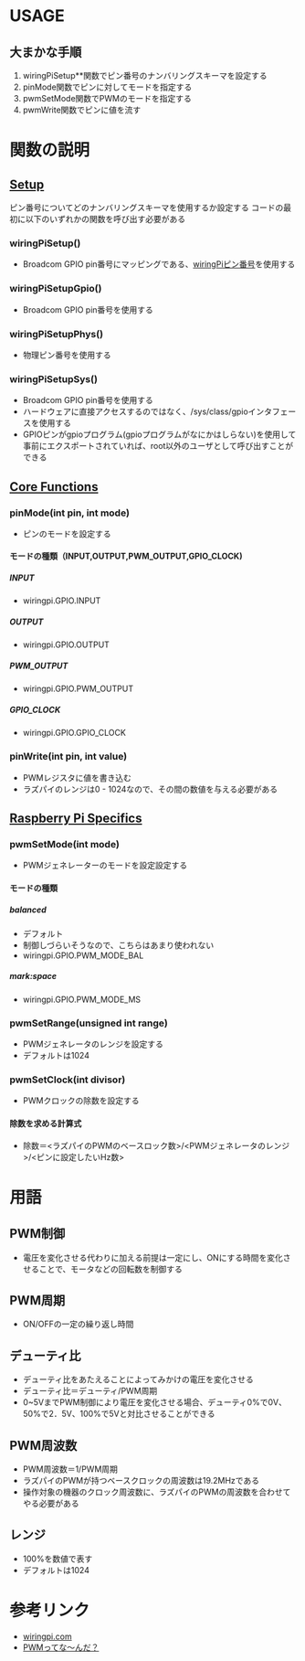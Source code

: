 # USAGE
## 大まかな手順
1. wiringPiSetup**関数でピン番号のナンバリングスキーマを設定する
1. pinMode関数でピンに対してモードを指定する
1. pwmSetMode関数でPWMのモードを指定する
1. pwmWrite関数でピンに値を流す 

# 関数の説明
## [Setup](http://wiringpi.com/reference/setup/)
ピン番号についてどのナンバリングスキーマを使用するか設定する
コードの最初に以下のいずれかの関数を呼び出す必要がある
### wiringPiSetup()
- Broadcom GPIO pin番号にマッピングである、[wiringPiピン番号](https://projects.drogon.net/raspberry-pi/wiringpi/pins/)を使用する
### wiringPiSetupGpio()
- Broadcom GPIO pin番号を使用する
### wiringPiSetupPhys()
- 物理ピン番号を使用する
### wiringPiSetupSys()
- Broadcom GPIO pin番号を使用する
- ハードウェアに直接アクセスするのではなく、/sys/class/gpioインタフェースを使用する
- GPIOピンがgpioプログラム(gpioプログラムがなにかはしらない)を使用して事前にエクスポートされていれば、root以外のユーザとして呼び出すことができる

## [Core Functions](http://wiringpi.com/reference/core-functions/)
### pinMode(int pin, int mode)
- ピンのモードを設定する
#### モードの種類（INPUT,OUTPUT,PWM_OUTPUT,GPIO_CLOCK)
##### INPUT
- wiringpi.GPIO.INPUT
##### OUTPUT
- wiringpi.GPIO.OUTPUT
##### PWM_OUTPUT
- wiringpi.GPIO.PWM_OUTPUT
##### GPIO_CLOCK
- wiringpi.GPIO.GPIO_CLOCK

### pinWrite(int pin, int value)
- PWMレジスタに値を書き込む
- ラズパイのレンジは0 - 1024なので、その間の数値を与える必要がある

## [Raspberry Pi Specifics](http://wiringpi.com/reference/raspberry-pi-specifics/)
### pwmSetMode(int mode)
- PWMジェネレーターのモードを設定設定する
#### モードの種類
##### balanced
- デフォルト
- 制御しづらいそうなので、こちらはあまり使われない
- wiringpi.GPIO.PWM_MODE_BAL
##### mark:space
- wiringpi.GPIO.PWM_MODE_MS

### pwmSetRange(unsigned int range)
- PWMジェネレータのレンジを設定する
- デフォルトは1024

### pwmSetClock(int divisor)
- PWMクロックの除数を設定する
#### 除数を求める計算式
- 除数＝<ラズパイのPWMのベースロック数>/<PWMジェネレータのレンジ>/<ピンに設定したいHz数>

# 用語
## PWM制御
- 電圧を変化させる代わりに加える前提は一定にし、ONにする時間を変化させることで、モータなどの回転数を制御する
## PWM周期
- ON/OFFの一定の繰り返し時間
## デューティ比
- デューティ比をあたえることによってみかけの電圧を変化させる
- デューティ比＝デューティ/PWM周期
- 0~5VまでPWM制御により電圧を変化させる場合、デューティ0%で0V、50%で2．5V、100%で5Vと対比させることができる
## PWM周波数
- PWM周波数＝1/PWM周期
- ラズパイのPWMが持つベースクロックの周波数は19.2MHzである
- 操作対象の機器のクロック周波数に、ラズパイのPWMの周波数を合わせてやる必要がある
## レンジ
- 100%を数値で表す
- デフォルトは1024


# 参考リンク
- [wiringpi.com](http://wiringpi.com/)
- [PWMってな〜んだ？](http://www.oidenansho.com/elekijack/indoor_plane/shigyo_siki/pwm/pwm.htm)
